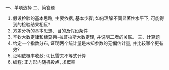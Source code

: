 一、单项选择
 二、简答题
 1. 假设检验的基本思路, 主要依据, 基本步骤; 如何理解不同显著性水平下, 可能得 到的检验结果相反?
 2. 方差分析的基本思想、目的及假设条件
 3. 辛钦大数定律和棣莫弗-拉普拉斯大数定理, 并说明二者的关联。
 三、计算题
 1. 给定一个指数分布, 证明两个统计量是末知参数的无偏估计量, 并比较哪个更有 效?
 2. 证明依概率收敛; 切比雪夫不等式计算
 3. 编程: 正方形内随机投点, 求概率
 